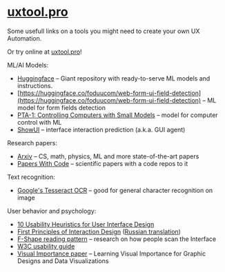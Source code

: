 # [uxtool.pro](https://uxtool.pro)

Some usefull links on a tools you might need to create your own UX Automation.

Or try online at [uxtool.pro](https://uxtool.pro)!

ML/AI Models:

* [Huggingface](https://huggingface.co/) – Giant repository with ready-to-serve ML models and instructions.
* [https://huggingface.co/foduucom/web-form-ui-field-detection](https://huggingface.co/foduucom/web-form-ui-field-detection) – ML model for form fields detection
* [PTA-1: Controlling Computers with Small Models](https://huggingface.co/AskUI/PTA-1) – model for computer control with ML
* [ShowUI](https://huggingface.co/showlab/ShowUI-2B) – interface interaction prediction (a.k.a. GUI agent)

Research papers:
* [Arxiv](https://arxiv.org/) – CS, math, physics, ML and more state-of-the-art papers
* [Papers With Code](https://paperswithcode.com/) – scientific papers with a code repos to it

Text recognition: 

* [Google's Tesseract OCR](https://github.com/tesseract-ocr/tessdoc) – good for general character recognition on image 


User behavior and psychology:

* [10 Usability Heuristics for User Interface Design](https://www.nngroup.com/articles/ten-usability-heuristics/)
* [First Principles of Interaction Design](https://asktog.com/atc/principles-of-interaction-design/) ([Russian translation](https://ashapiro.ru/translations/tog-first-principles/))
* [F-Shape reading pattern](https://www.nngroup.com/articles/f-shaped-pattern-reading-web-content/) – research on how people scan the Interface
* [W3C usability guide](https://www.w3.org/WAI/fundamentals/accessibility-usability-inclusion/)
* [Visual Importance paper](https://arxiv.org/abs/1708.02660) – Learning Visual Importance for Graphic Designs and Data Visualizations
